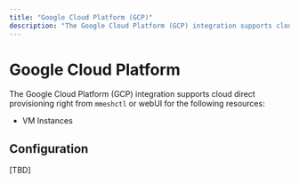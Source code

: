 ```yaml
---
title: "Google Cloud Platform (GCP)"
description: "The Google Cloud Platform (GCP) integration supports cloud direct provisioning right from mmeshctl or webUI."
---
```


# Google Cloud Platform

The Google Cloud Platform (GCP) integration supports cloud direct provisioning right from `mmeshctl` or webUI for the following resources:

- VM Instances

## Configuration

[TBD]
